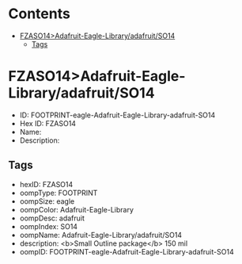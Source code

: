 



Contents
========

* [FZASO14>Adafruit-Eagle-Library/adafruit/SO14](#fzaso14adafruit-eagle-libraryadafruitso14)
	* [Tags](#tags)

# FZASO14>Adafruit-Eagle-Library/adafruit/SO14

- ID: FOOTPRINT-eagle-Adafruit-Eagle-Library-adafruit-SO14
- Hex ID: FZASO14
- Name: 
- Description: 

## Tags

- hexID: FZASO14
- oompType: FOOTPRINT
- oompSize: eagle
- oompColor: Adafruit-Eagle-Library
- oompDesc: adafruit
- oompIndex: SO14
- oompName: Adafruit-Eagle-Library/adafruit/SO14
- description: &lt;b&gt;Small Outline package&lt;/b&gt; 150 mil
- oompID: FOOTPRINT-eagle-Adafruit-Eagle-Library-adafruit-SO14
